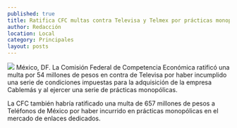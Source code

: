 ```yaml
---
published: true
title: Ratifica CFC multas contra Televisa y Telmex por prácticas monopólicas
author: Redacción
location: Local
category: Principales
layout: posts
---
```


![](http://i.imgur.com/Pcehzgrm.jpg)
México, DF. La Comisión Federal de Competencia Económica ratificó una multa por 54 millones de pesos en contra de Televisa por haber incumplido una serie de condiciones impuestas para la adquisición de la empresa Cablemás y al ejercer una serie de prácticas monopólicas.

La CFC también habría ratificado una multa de 657 millones de pesos a Teléfonos de México por haber incurrido en prácticas monopólicas en el mercado de enlaces dedicados.
